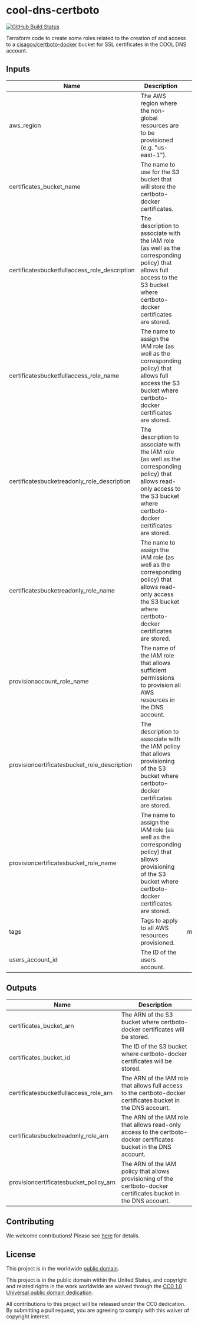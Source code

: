 # cool-dns-certboto #

[![GitHub Build Status](https://github.com/cisagov/cool-dns-certboto/workflows/build/badge.svg)](https://github.com/cisagov/cool-dns-certboto/actions)

Terraform code to create some roles related to the creation of and
access to a
[cisagov/certboto-docker](https://github.com/cisagov/certboto-docker)
bucket for SSL certificates in the COOL DNS account.

## Inputs ##

| Name | Description | Type | Default | Required |
|------|-------------|:----:|:-------:|:--------:|
| aws_region | The AWS region where the non-global resources are to be provisioned (e.g. "us-east-1"). | string | `us-east-1` | no |
| certificates_bucket_name | The name to use for the S3 bucket that will store the certboto-docker certificates. | string | | yes |
| certificatesbucketfullaccess_role_description | The description to associate with the IAM role (as well as the corresponding policy) that allows full access to the S3 bucket where certboto-docker certificates are stored. | string | `Allows full access to the S3 bucket where certboto-docker certificates are stored.` | no |
| certificatesbucketfullaccess_role_name | The name to assign the IAM role (as well as the corresponding policy) that allows full access the S3 bucket where certboto-docker certificates are stored. | string | `CertificatesBucketFullAccess` | no |
| certificatesbucketreadonly_role_description | The description to associate with the IAM role (as well as the corresponding policy) that allows read-only access to the S3 bucket where certboto-docker certificates are stored. | string | `Allows read-only access to the S3 bucket where certboto-docker certificates are stored.` | no |
| certificatesbucketreadonly_role_name | The name to assign the IAM role (as well as the corresponding policy) that allows read-only access the S3 bucket where certboto-docker certificates are stored. | string | `CertificatesBucketReadOnly` | no |
| provisionaccount_role_name | The name of the IAM role that allows sufficient permissions to provision all AWS resources in the DNS account. | string | `ProvisionAccount` | no |
| provisioncertificatesbucket_role_description | The description to associate with the IAM policy that allows provisioning of the S3 bucket where certboto-docker certificates are stored. | string | `Allows provisioning of the S3 bucket where certboto-docker certificates are stored.` | no |
| provisioncertificatesbucket_role_name | The name to assign the IAM role (as well as the corresponding policy) that allows provisioning of the S3 bucket where certboto-docker certificates are stored. | string | `ProvisionCertificatesBucket` | no |
| tags | Tags to apply to all AWS resources provisioned. | map(string) | `{}` | no |
| users_account_id | The ID of the users account. | string | | yes |

## Outputs ##

| Name | Description |
|------|-------------|
| certificates_bucket_arn | The ARN of the S3 bucket where certboto-docker certificates will be stored. |
| certificates_bucket_id | The ID of the S3 bucket where certboto-docker certificates will be stored. |
| certificatesbucketfullaccess_role_arn | The ARN of the IAM role that allows full access to the certboto-docker certificates bucket in the DNS account. |
| certificatesbucketreadonly_role_arn | The ARN of the IAM role that allows read-only access to the certboto-docker certificates bucket in the DNS account. |
| provisioncertificatesbucket_policy_arn | The ARN of the IAM policy that allows provisioning of the certboto-docker certificates bucket in the DNS account. |

## Contributing ##

We welcome contributions!  Please see [here](CONTRIBUTING.md) for
details.

## License ##

This project is in the worldwide [public domain](LICENSE).

This project is in the public domain within the United States, and
copyright and related rights in the work worldwide are waived through
the [CC0 1.0 Universal public domain
dedication](https://creativecommons.org/publicdomain/zero/1.0/).

All contributions to this project will be released under the CC0
dedication. By submitting a pull request, you are agreeing to comply
with this waiver of copyright interest.
